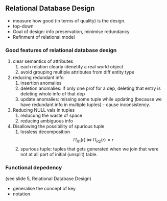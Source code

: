 ## Relational Database Design
- measure how good (in terms of quality) is the design.
- top-down
- Goal of design: info preservation, minimise redundancy
- Refinment of relational model

### Good features of relational database design
1. clear semantics of attributes 
   1. each relation clearly idenetify a real world object
   2. avoid grouping multiple attributes from diff entity type
2. reducing redundant info
   1. insertion anomalies
   2. deletion anomalies: if only one prof for a dep, deleting that entry is deleting whole info of that dep
   3. update anomalies: missing some tuple while updating (because we have redundant info in multiple tuples) - cause inconsistency.
3. Reducing NULL vals in tuples
   1. reducung the waste of space
   2. reducing ambiguous info
4. Disallowing the possibility of spurious tuple
   1. lossless decomposition 
   $$\Pi_{R1}(r) \Join \Pi_{R2}(r)=r$$
   2. spurious tuple: tuples that gets generated when we join that were not at all part of initial (unsplit) table.

### Functional depedency
(see slide 5, Relational Database Design)
- generalise the concept of key
- notation